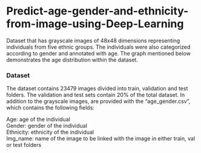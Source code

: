 # Predict-age-gender-and-ethnicity-from-image-using-Deep-Learning
Dataset that has grayscale images of 48x48 dimensions representing individuals from five ethnic groups. The individuals were also categorized according to gender and annotated with age. The graph mentioned below demonstrates the age distribution within the dataset.

### Dataset
The dataset contains 23479 images divided into train, validation and test folders. The validation and test sets contain 20% of the total dataset. In addition to the grayscale images, are provided with the “age_gender.csv”, which contains the following fields:

Age: age of the individual <br/>
Gender: gender of the individual <br/>
Ethnicity: ethnicity of the individual <br/> 
Img_name: name of the image to be linked with the image in either train, val or test folders <br/>
